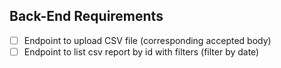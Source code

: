 ## Back-End Requirements

- [ ] Endpoint to upload CSV file (corresponding accepted body)
- [ ] Endpoint to list csv report by id with filters (filter by date)